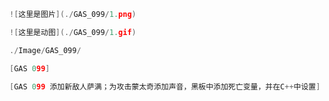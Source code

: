 ```cpp
![这里是图片](./GAS_099/1.png)
```

```cpp
![这里是动图](./GAS_099/1.gif)
```

```cpp
./Image/GAS_099/
```

```cpp
[GAS 099]
```

```cpp
[GAS 099 添加新敌人萨满；为攻击蒙太奇添加声音，黑板中添加死亡变量，并在C++中设置]
```
